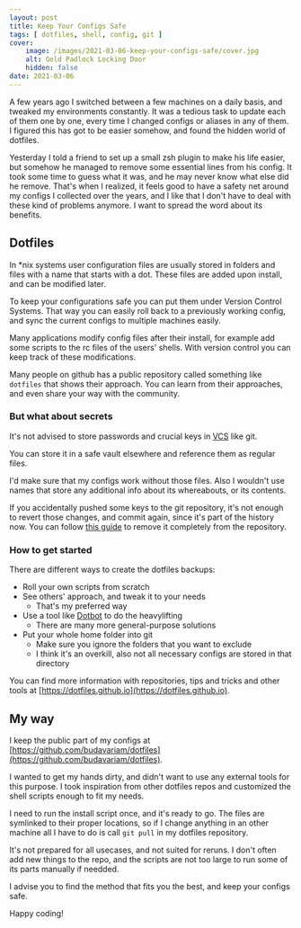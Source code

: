 ```yaml
---
layout: post
title: Keep Your Configs Safe
tags: [ dotfiles, shell, config, git ]
cover:
    image: /images/2021-03-06-keep-your-configs-safe/cover.jpg
    alt: Gold Padlock Locking Door
    hidden: false
date: 2021-03-06
---
```


A few years ago I switched between a few machines on a daily basis,
and tweaked my environments constantly.
It was a tedious task to update each of them one by one,
every time I changed configs or aliases in any of them.
I figured this has got to be easier somehow,
and found the hidden world of dotfiles.

<!--more-->

Yesterday I told a friend to set up a small zsh plugin to make his life easier,
but somehow he managed to remove some essential lines from his config.
It took some time to guess what it was, and he may never know what else did he remove.
That's when I realized, it feels good to have a safety net around my configs
I collected over the years, and I like that I don't have to deal with these kind of problems anymore. 
I want to spread the word about its benefits.

## Dotfiles

In *nix systems user configuration files are usually stored
in folders and files with a name that starts with a dot.
These files are added upon install, and can be modified later.

To keep your configurations safe you can put them under Version Control Systems.
That way you can easily roll back to a previously working config,
and sync the current configs to multiple machines easily.

Many applications modify config files after their install,
for example add some scripts to the rc files of the users' shells.
With version control you can keep track of these modifications.

Many people on github has a public repository called something like `dotfiles`
that shows their approach.
You can learn from their approaches, and even share your way with the community.

### But what about secrets

It's not advised to store passwords and crucial keys in
[VCS](https://en.wikipedia.org/wiki/Version_control) like git.

You can store it in a safe vault elsewhere and reference them as regular files.

I'd make sure that my configs work without those files.
Also I wouldn't use names that store any additional info about its whereabouts, or its contents.

If you accidentally pushed some keys to the git repository,
it's not enough to revert those changes, and commit again, since it's part of the history now.
You can follow
[this guide](https://docs.github.com/en/github/authenticating-to-github/removing-sensitive-data-from-a-repository)
to remove it completely from the repository.

### How to get started

There are different ways to create the dotfiles backups:

- Roll your own scripts from scratch
- See others' approach, and tweak it to your needs
  - That's my preferred way
- Use a tool like [Dotbot](https://github.com/anishathalye/dotbot) to do the heavylifting
  - There are many more general-purpose solutions
- Put your whole home folder into git
  - Make sure you ignore the folders that you want to exclude
  - I think it's an overkill, also not all necessary configs are stored in that directory

You can find more information with repositories, tips and tricks and other tools
at [https://dotfiles.github.io](https://dotfiles.github.io).

## My way

I keep the public part of my configs at
[https://github.com/budavariam/dotfiles](https://github.com/budavariam/dotfiles).

I wanted to get my hands dirty, and didn't want to use any external tools for this purpose.
I took inspiration from other dotfiles repos and customized the shell scripts enough to fit my needs.

I need to run the install script once, and it's ready to go.
The files are symlinked to their proper locations,
so if I change anything in an other machine all I have to do
is call `git pull` in my dotfiles repository.

It's not prepared for all usecases, and not suited for reruns.
I don't often add new things to the repo,
and the scripts are not too large to run some of its parts manually if needded.

I advise you to find the method that fits you the best, and keep your configs safe.

Happy coding!
